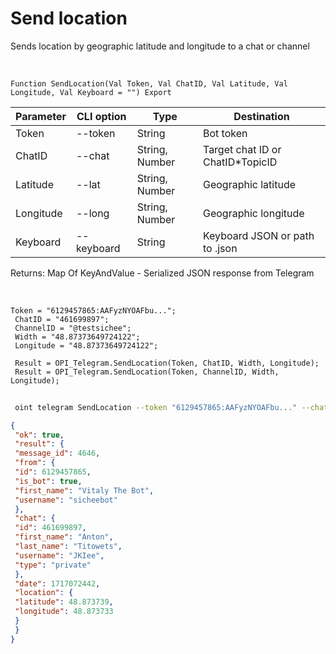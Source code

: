 ﻿---
sidebar_position: 8
---

# Send location
 Sends location by geographic latitude and longitude to a chat or channel


<br/>


`Function SendLocation(Val Token, Val ChatID, Val Latitude, Val Longitude, Val Keyboard = "") Export`

 | Parameter | CLI option | Type | Destination |
 |-|-|-|-|
 | Token | --token | String | Bot token |
 | ChatID | --chat | String, Number | Target chat ID or ChatID*TopicID |
 | Latitude | --lat | String, Number | Geographic latitude |
 | Longitude | --long | String, Number | Geographic longitude |
 | Keyboard | --keyboard | String | Keyboard JSON or path to .json |

 
 Returns: Map Of KeyAndValue - Serialized JSON response from Telegram

<br/>




```bsl title="Code example"
Token = "6129457865:AAFyzNYOAFbu...";
 ChatID = "461699897";
 ChannelID = "@testsichee";
 Width = "48.87373649724122";
 Longitude = "48.87373649724122";
 
 Result = OPI_Telegram.SendLocation(Token, ChatID, Width, Longitude);
 Result = OPI_Telegram.SendLocation(Token, ChannelID, Width, Longitude);
```
	


```sh title="CLI command example"
 
 oint telegram SendLocation --token "6129457865:AAFyzNYOAFbu..." --chat "461699897" --lat %lat% --long "48.87373649724122" --keyboard %keyboard%

```

```json title="Result"
{
 "ok": true,
 "result": {
 "message_id": 4646,
 "from": {
 "id": 6129457865,
 "is_bot": true,
 "first_name": "Vitaly The Bot",
 "username": "sicheebot"
 },
 "chat": {
 "id": 461699897,
 "first_name": "Anton",
 "last_name": "Titowets",
 "username": "JKIee",
 "type": "private"
 },
 "date": 1717072442,
 "location": {
 "latitude": 48.873739,
 "longitude": 48.873733
 }
 }
}
```
